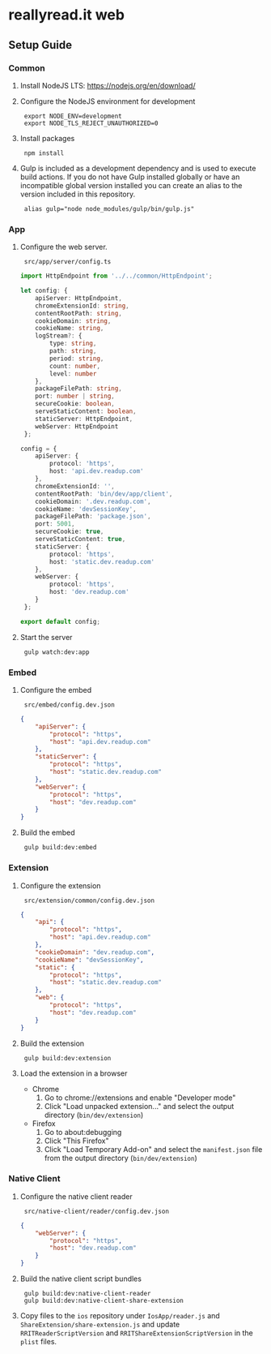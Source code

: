 # reallyread.it web
## Setup Guide
### Common
1. Install NodeJS	LTS: https://nodejs.org/en/download/
2. Configure the NodeJS environment for development

        export NODE_ENV=development
        export NODE_TLS_REJECT_UNAUTHORIZED=0
3. Install packages

        npm install
4. Gulp is included as a development dependency and is used to execute build actions. If you do not have Gulp installed globally or have an incompatible global version installed you can create an alias to the version included in this repository.

        alias gulp="node node_modules/gulp/bin/gulp.js"
### App
1. Configure the web server.

        src/app/server/config.ts
    ```typescript
    import HttpEndpoint from '../../common/HttpEndpoint';

    let config: {
    	apiServer: HttpEndpoint,
    	chromeExtensionId: string,
    	contentRootPath: string,
    	cookieDomain: string,
    	cookieName: string,
    	logStream?: {
    		type: string,
    		path: string,
    		period: string,
    		count: number,
    		level: number
    	},
    	packageFilePath: string,
    	port: number | string,
    	secureCookie: boolean,
    	serveStaticContent: boolean,
    	staticServer: HttpEndpoint,
    	webServer: HttpEndpoint
	 };

    config = {
    	apiServer: {
    		protocol: 'https',
    		host: 'api.dev.readup.com'
    	},
    	chromeExtensionId: '',
    	contentRootPath: 'bin/dev/app/client',
    	cookieDomain: '.dev.readup.com',
    	cookieName: 'devSessionKey',
    	packageFilePath: 'package.json',
    	port: 5001,
    	secureCookie: true,
    	serveStaticContent: true,
    	staticServer: {
    		protocol: 'https',
    		host: 'static.dev.readup.com'
    	},
    	webServer: {
    		protocol: 'https',
    		host: 'dev.readup.com'
    	}
	 };

    export default config;
    ```
2. Start the server

        gulp watch:dev:app
### Embed
1. Configure the embed

        src/embed/config.dev.json
    ```json
    {
    	"apiServer": {
    		"protocol": "https",
    		"host": "api.dev.readup.com"
    	},
    	"staticServer": {
    		"protocol": "https",
    		"host": "static.dev.readup.com"
    	},
    	"webServer": {
    		"protocol": "https",
    		"host": "dev.readup.com"
    	}
    }
    ```
2. Build the embed

        gulp build:dev:embed
### Extension
1. Configure the extension

        src/extension/common/config.dev.json
    ```json
    {
    	"api": {
    		"protocol": "https",
    		"host": "api.dev.readup.com"
    	},
    	"cookieDomain": "dev.readup.com",
    	"cookieName": "devSessionKey",
    	"static": {
    		"protocol": "https",
    		"host": "static.dev.readup.com"
    	},
    	"web": {
    		"protocol": "https",
    		"host": "dev.readup.com"
    	}
    }
    ```
2. Build the extension

        gulp build:dev:extension
3. Load the extension in a browser
    - Chrome
        1. Go to chrome://extensions and enable "Developer mode"
        2. Click "Load unpacked extension..." and select the output directory (`bin/dev/extension`)
    - Firefox
        1. Go to about:debugging
        2. Click "This Firefox"
        2. Click "Load Temporary Add-on" and select the `manifest.json` file from the output directory (`bin/dev/extension`)
### Native Client
1. Configure the native client reader

        src/native-client/reader/config.dev.json
    ```json
    {
    	"webServer": {
    		"protocol": "https",
    		"host": "dev.readup.com"
    	}
    }
    ```
2. Build the native client script bundles

        gulp build:dev:native-client-reader
        gulp build:dev:native-client-share-extension
3. Copy files to the `ios` repository under `IosApp/reader.js` and `ShareExtension/share-extension.js` and update `RRITReaderScriptVersion` and `RRITShareExtensionScriptVersion` in the `plist` files.